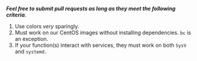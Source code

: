 ***Feel free to submit pull requests as long as they meet the following criteria.***
1. Use colors *very* sparingly.
2. Must work on our CentOS images without installing dependencies.  `bc` is an exception.
3. If your function(s) interact with services, they must work on both `SysV` and `systemd.`
